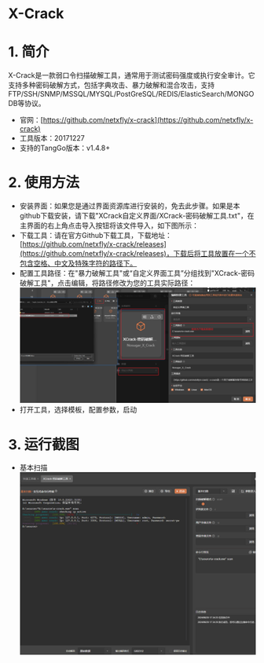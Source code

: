 # X-Crack

# 1. 简介
X-Crack是一款弱口令扫描破解工具，通常用于测试密码强度或执行安全审计。它支持多种密码破解方式，包括字典攻击、暴力破解和混合攻击，支持FTP/SSH/SNMP/MSSQL/MYSQL/PostGreSQL/REDIS/ElasticSearch/MONGODB等协议。
- 官网：[https://github.com/netxfly/x-crack](https://github.com/netxfly/x-crack) 
- 工具版本：20171227
- 支持的TangGo版本：v1.4.8+
# 2. 使用方法
- 安装界面：如果您是通过界面资源库进行安装的，免去此步骤。如果是本github下载安装，请下载"XCrack自定义界面/XCrack-密码破解工具.txt"，在主界面的右上角点击导入按钮将该文件导入，如下图所示：
- 下载工具：请在官方Github下载工具，下载地址：[https://github.com/netxfly/x-crack/releases](https://github.com/netxfly/x-crack/releases)，下载后将工具放置在一个不包含空格、中文及特殊字符的路径下。
- 配置工具路径：在"暴力破解工具"或“自定义界面工具”分组找到"XCrack-密码破解工具"，点击编辑，将路径修改为您的工具实际路径：
 ![update.png](image/update.png)
- 打开工具，选择模板，配置参数，启动
# 3. 运行截图

- 基本扫描
  ![p1.png](image/p1.png)

